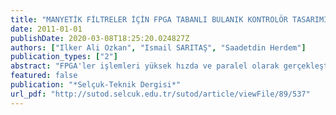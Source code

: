 ```yaml
---
title: "MANYETİK FİLTRELER İÇİN FPGA TABANLI BULANIK KONTROLÖR TASARIMI"
date: 2011-01-01
publishDate: 2020-03-08T18:25:20.024827Z
authors: ["Ilker Ali Ozkan", "Ismail SARITAŞ", "Saadetdin Herdem"]
publication_types: ["2"]
abstract: "FPGA'ler işlemleri yüksek hızda ve paralel olarak gerçekleştirebilen, veri depolama kapasiteli, taşınabilir, pratik, az miktarda enerji harcayan, programlanabilen lojik cihazlardır. Bu özellikleri FGPA'leri güçlü bir dijital kontrol aracı haline de getirmektedir. Bu çalışmada Manyetik Filtre (MF) performansını en yüksek seviyede tutacak bir bulanık mantık kontrolör tasarımı VHDL kullanılarak FPGA üzerinde gerçekleştirilmiştir. Gerçekleştirilen modelin test sonuçları ile MATLAB&Fuzzy Logic Toolbox'dan elde edilen test sonuçları karşılaştırılarak kontrol sisteminin doğrulaması yapılmıştır. Diğer sistemlere göre önerilen sistemin dikkate değer şekilde başarılı olduğu görülmüştür. FPGA BASED FUZZY CONTROLLER DESIGN FOR MAGNETIC FILTERS Abstract FPGA's are logical equipments that execute the processes in parallel way at high speed and consume less energy. They are not only programmable, portable, practical but also have capacity to store data. These properties make FPGA's a powerful digital control equipment. In this study, a fuzzy logic controller design that aims to keep the performance of magnetic filter at the highest level was implemented by FPGA. The accuracy of the implemented system was done by comparing the results with the results of the MATLAB&Fuzzy Logic Toolbox. It has been seen that the test results of the proposed system has significant success with respect to the compatible systems. Keywords: Magnetic Filter, Fuzzy Logic Control, FPGA"
featured: false
publication: "*Selçuk-Teknik Dergisi*"
url_pdf: "http://sutod.selcuk.edu.tr/sutod/article/viewFile/89/537"
---
```


